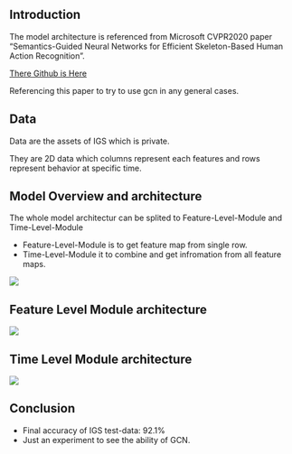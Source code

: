 ## Introduction
The model architecture is referenced from Microsoft CVPR2020 paper “Semantics-Guided Neural Networks for Efficient Skeleton-Based Human Action Recognition”.

[There Github is Here](https://github.com/microsoft/SGN)

Referencing this paper to try to use gcn in any general cases.


## Data
Data are the assets of IGS which is private.

They are 2D data which columns represent each features and rows represent behavior at specific time.


## Model Overview and architecture


The whole model architectur can be splited to Feature-Level-Module and Time-Level-Module

- Feature-Level-Module is to get feature map from single row.
- Time-Level-Module it to combine and get infromation from all feature maps.

![](https://i.imgur.com/yqSl2pR.png)

## Feature Level Module architecture
![](https://i.imgur.com/bAz65O1.png)

## Time Level Module architecture
![](https://i.imgur.com/YpXY4h8.png)


## Conclusion
- Final accuracy of IGS test-data: 92.1%
- Just an experiment to see the ability of GCN.




